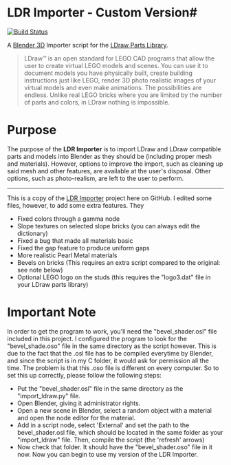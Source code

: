# LDR Importer - Custom Version#

[![Build Status](https://travis-ci.org/le717/LDR-Importer.svg?branch=master)](https://travis-ci.org/le717/LDR-Importer)

A [Blender 3D](http://www.blender.org) Importer script for the [LDraw Parts Library](http://www.ldraw.org).

> LDraw&trade; is an open standard for LEGO CAD programs that allow the user to create virtual LEGO models and scenes. You can use it to document models
you have physically built, create building instructions just like LEGO, render 3D photo realistic images of your virtual models and even make animations.
The possibilities are endless. Unlike real LEGO bricks where you are limited by the number of parts and colors, in LDraw nothing is impossible.

# Purpose #

The purpose of the **LDR Importer** is to import LDraw and LDraw compatible parts and models into Blender as they should be (including proper mesh and materials). However, options to improve the import, such as cleaning up said mesh and other features, are available at the user's disposal. Other options, such as photo-realism, are left to the user to perform.

______________________________________________

This is a copy of the [LDR Importer](https://github.com/le717/LDR-Importer) project here on GitHub. I edited some files, however, to add some extra features. They
* Fixed colors through a gamma node
* Slope textures on selected slope bricks (you can always edit the dictionary)
* Fixed a bug that made all materials basic
* Fixed the gap feature to produce uniform gaps
* More realistic Pearl Metal materials
* Bevels on bricks (This requires an extra script compared to the original: see note below)
* Optional LEGO logo on the studs (this requires the "logo3.dat" file in your LDraw parts library)

# Important Note #

In order to get the program to work, you'll need the "bevel_shader.osl" file included in this project. I configured the program to look for the "bevel_shade.oso" file in the same directory as the script however. This is due to the fact that the .osl file has to be compiled everytime by Blender, and since the script is in my C folder, it would ask for permission all the time. The problem is that this .oso file is different on every computer. So to set this up correctly, please follow the following steps:
* Put the "bevel_shader.osl" file in the same directory as the "import_ldraw.py" file.
* Open Blender, giving it administrator rights.
* Open a new scene in Blender, select a random object with a material and open the node editor for the material.
* Add in a script node, select 'External' and set the path to the bevel_shader.osl file, which should be located in the same folder as your "import_ldraw" file. Then, compile the script (the 'refresh' arrows)
* Now check that folder. It should have the "bevel_shader.oso" file in it now. Now you can begin to use my version of the LDR Importer.
